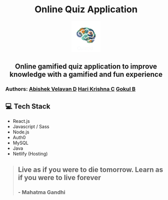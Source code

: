 <h1 align="center">
  Online Quiz Application
</h1>
<p align=center>
<img src="https://raw.githubusercontent.com/abishekvelavan/Online-quiz-application/main/quizoid%20logo%404x-8.png" width="90/" >
</p>
<h2 align=center>Online gamified quiz application to improve knowledge with a gamified and fun experience </h2>
<h3>
  Authors:
  <a href="https://github.com/abishekvelavan">Abishek Velavan D</a>
  <a href="https://github.com/HariKrishna-28">Hari Krishna C</a>
  <a href="https://github.com/gokul-siva-1322">Gokul B</a>
</h3>


## 💻 Tech Stack
- React.js
- Javascript / Sass
- Node.js
- Auth0
- MySQL
- Java
- Netlify (Hosting)



> ## Live as if you were to die tomorrow. Learn as if you were to live forever
> ### - Mahatma Gandhi
